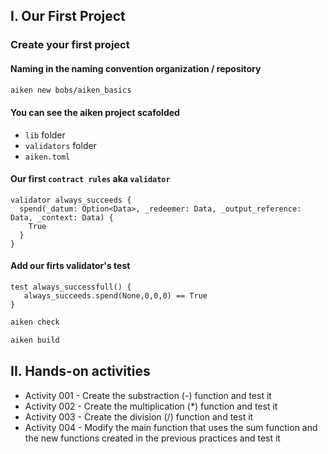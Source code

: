 
## I. Our First Project

### Create your first project
#### Naming in the naming convention organization / repository
```bash
aiken new bobs/aiken_basics
```

#### You can see the aiken project scafolded

- `lib` folder
- `validators` folder
- `aiken.toml`

#### Our first `contract rules` aka `validator` 
```glean
validator always_succeeds {
  spend(_datum: Option<Data>, _redeemer: Data, _output_reference: Data, _context: Data) {
    True
  }
}
```



#### Add our firts validator's test

```glean
test always_successfull() {
   always_succeeds.spend(None,0,0,0) == True
}
```

```bash
aiken check
```

```bash
aiken build
```


## II. Hands-on activities

- Activity 001 - Create the substraction (-) function and test it 
- Activity 002 - Create the multiplication (*) function and test it 
- Activity 003 - Create the division (/) function and test it
- Activity 004 - Modify the main function that uses the sum function and the new functions created in the previous practices and test it

